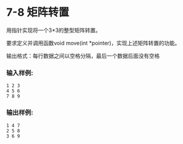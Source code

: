 # 7-8 矩阵转置
用指针实现将一个3*3的整型矩阵转置。

要求定义并调用函数void move(int *pointer)，实现上述矩阵转置的功能。

输出格式：每行数据之间以空格分隔，最后一个数据后面没有空格

### 输入样例:

    
    
    1 2 3
    4 5 6
    7 8 9
    

### 输出样例:

    
    
    1 4 7
    2 5 8
    3 6 9
    

